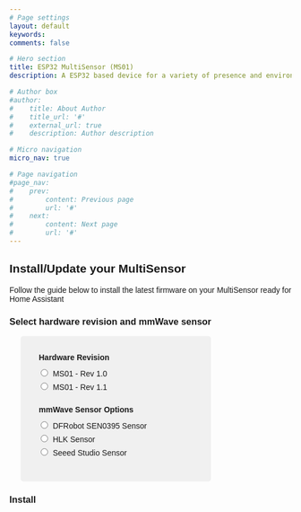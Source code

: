 ```yaml
---
# Page settings
layout: default
keywords:
comments: false

# Hero section
title: ESP32 MultiSensor (MS01)
description: A ESP32 based device for a variety of presence and environmental sensors. 

# Author box
#author:
#    title: About Author
#    title_url: '#'
#    external_url: true
#    description: Author description

# Micro navigation
micro_nav: true

# Page navigation
#page_nav:
#    prev:
#        content: Previous page
#        url: '#'
#    next:
#        content: Next page
#        url: '#'
---
```


<style>
  body {
    font-family: Arial, sans-serif;
  }

  #software-form {
    width: 300px;
    margin-left: 20px;
    padding: 20px;
    background-color: #f0f0f0;
    border-radius: 5px;
  }

  h1 {
    text-align: center;
  }

  fieldset {
    border: none;
    margin: 10px 0;
  }

  legend {
    font-weight: bold;
    margin-bottom: 5px;
  }

  label {
    display: block;
    margin-bottom: 5px;
  }

  input[type="radio"] {
    margin-right: 5px;
  }
</style>

<h2>Install/Update your MultiSensor</h2>
<p>Follow the guide below to install the latest firmware on your MultiSensor ready for Home Assistant</p>

<h3>Select hardware revision and mmWave sensor</h3>
<form id="software-form">
  <fieldset>
    <legend>Hardware Revision</legend>
    <label><input type="radio" name="version" value="ms1_rev_1.0"> MS01 - Rev 1.0</label>
    <label><input type="radio" name="version" value="ms1_rev_1.1"> MS01 - Rev 1.1</label>
  </fieldset>

  <fieldset>
    <legend>mmWave Sensor Options</legend>
    <label><input type="radio" name="sensor" value="dfrobot_sen0395"> DFRobot SEN0395 Sensor</label>
    <label><input type="radio" name="sensor" value="hlk_sensor"> HLK Sensor</label>
    <label><input type="radio" name="sensor" value="seeed_studio_sensor"> Seeed Studio Sensor</label>
  </fieldset>
</form>


<h3>Install</h3>
<p class="button-row" align="left">
  <esp-web-install-button></esp-web-install-button>
</p>


<script
  type="module"
  src="https://unpkg.com/esp-web-tools@9/dist/web/install-button.js?module"
></script>

<script>
  const versionRadios = document.getElementsByName("version");
  const sensorRadios = document.getElementsByName("sensor");
  const button = document.querySelector("esp-web-install-button");

  // Add event listeners to version and sensor radios
  for (let i = 0; i < versionRadios.length; i++) {
    versionRadios[i].addEventListener("change", handleSelectionChange);
  }
  for (let i = 0; i < sensorRadios.length; i++) {
    sensorRadios[i].addEventListener("change", handleSelectionChange);
  }

  // Function to handle selection change
  function handleSelectionChange() {
    const selectedVersion = document.querySelector('input[name="version"]:checked').value;
    const selectedSensor = document.querySelector('input[name="sensor"]:checked').value;
    let fileName;

    // Generate the software file name based on selected options
    if (selectedVersion === "ms1_rev_1.0") {
      if (selectedSensor === "dfrobot_sen0395") {
        fileName = "MS1-Rev1.0-SEN0395-manifest.json";
      } else if (selectedSensor === "hlk_sensor") {
        fileName = "MS1-Rev1.0-HLK-manifest.json";
      }
    } else if (selectedVersion === "ms1_rev_1.1") {
      if (selectedSensor === "dfrobot_sen0395") {
        fileName = "MS1-Rev1.1-SEN0395-manifest.json";
      } else if (selectedSensor === "seeed_studio_sensor") {
        fileName = "MS1-Rev1.1-Seeed-manifest.json";
      } else if (selectedSensor === "hlk_sensor") {
        fileName = "MS1-Rev1.1-HLK-manifest.json";
      }
    }

    // Set the manifest attribute of the button
    if (fileName) {
      button.manifest = `./${fileName}`;
    }
  }
</script>